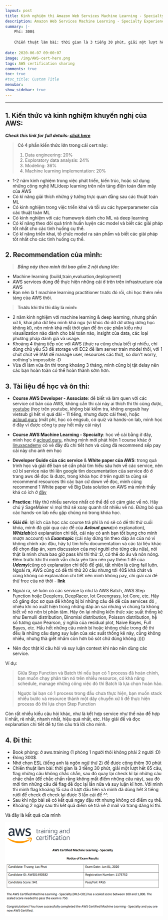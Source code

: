 ```yaml
---
layout: post
title: Kinh nghiệm thi Amazon Web Services Machine Learning - Specialty
description: Amazon Web Services Machine Learning - Specialty Experience
summary: |-
    Phí: 300$

    Chiến thuật làm bài: thời gian là 3 tiếng 30 phút, giải một lượt hết 65 câu, flag những câu không chắc chắn, sau đó quay lại check kĩ lại những câu chắc chắn (để chắc chắn rằng không mất điểm những câu này), sau đó mới tìm những câu để flag để đọc lại lần nữa và suy luận kĩ hơn.

date: 2020-06-07 09:00:07
image: /img/AWS-cert-hero.png
tags: AWS certification sharing
comments: true
toc: true
#toc_title: Custom Title
menubar: 
show_sidebar: true
---
```


---
## 1. Kiến thức và kinh nghiệm khuyến nghị của AWS:

***Check this link for full details: [click here](https://aws.amazon.com/certification/certified-machine-learning-specialty/)***

> **Có 4 phần kiến thức lớn trong cái cert này:**
> 1. Data engineering: 20%
> 2. Exploratory data analysis: 24%
> 3. Modeling: 36%
> 4. Machine learning implementation: 20%

* 1-2 năm kinh nghiệm trong việc phát triển, kiến trúc, hoặc sử dụng những công nghệ ML/deep learning trên nền tảng điện toán đám mây của AWS 
* Có kĩ năng giải thích những ý tưởng trực quan đằng sau các thuật toán ML
* Có kinh nghiệm trong việc triển khai và tối ưu các hyperparameter của các thuật toán ML
* Có kinh nghiệm với các framework dành cho ML và deep learning
* Có kĩ năng theo dõi quá trình huấn luyện các model và biết các giải pháp tốt nhất cho các tình huống cụ thể.
* Có kĩ năng triển khai, tổ chức model ra sản phẩm và biết các giải pháp tốt nhất cho các tình huống cụ thể. 

## 2. Recommendation của mình:

> ***Bằng này theo mình thì bao gồm 2 nội dung lớn:***

* Machine learning (build,train,evaluation,deployment)
* AWS services dùng để thực hiện những cái ở trên trên infrastructure của AWS
* Bạn nên là 1 machine learning practitioner trước đó rồi, chỉ học thêm nền tảng của AWS thôi.

> **Trước khi thi thì đây là mình:**

* 2 năm kinh nghiệm với machine learning & deep learning, nhưng phần xử lí, khai phá dữ liệu mình khá ngu (vì khúc đó dở dở ương ương học không kĩ), nên mình khá mất thời gian để ôn các phần kiểu như visualization nào dành cho bài toán nào, insight của data, các loại phương pháp đánh giá và usage.
* Khoảng 4 tháng tiếp xúc với AWS (thực ra cũng chưa biết gì nhiều, chỉ dùng chủ yếu S3 để storage với EC2 để làm server train model thôi, với 1 chút chút về IAM để manage user, resources các thứ), so don't worry, nothing's impossible :D
* Vừa đi làm vừa ôn thi trong khoảng 3 tháng, mình cũng bị tật delay nên các bạn hoàn toàn có thể hoàn thành sớm hơn.

## 3. Tài liệu để học và ôn thi:

* **Course AWS Developer - Associate**: để biết và làm quen với các service cơ bản của AWS, không cần thi cái này ai thích thì thi cũng được, [youtube](https://www.youtube.com/watch?v=RrKRN9zRBWs) (học trên youtube, không bài kiểm tra, không engsub hay vietsub gì hết vì quá dài - 11 tiếng, nhưng được cái free), hoặc [acloud.guru](https://acloud.guru/learn/aws-certified-developer-associate) (mất phí, học có engsub, có quiz và hands-on lab, mình học ở đây vì được công ty pay hết mấy cái này)


* **Course AWS Machine Learning - Specialty**: học về cái bằng ở đây, mình học ở [acloud.guru](https://acloud.guru/learn/aws-certified-machine-learning-specialty), nhưng mình mới phát hiện 1 course khác ở [linuxacademy](https://linuxacademy.com/course/aws-certified-machine-learning-specialty/) có vẻ đầy đủ chi tiết hơn và cũng đã recommend sếp pay cái này cho anh em học


* **Developer Guide của các service** & **White paper của AWS**: trong quá trình học và giải đề bạn sẽ cần phải tìm hiểu sâu hơn về các service, nên cứ bí service nào thì lên google tìm documentation của service đó ở trang aws để đọc là được, trong khóa học ở trên người ta cũng sẽ recommend resources thì các bạn cứ down về đọc, mình cũng recommend 1 White paper về Big Data solution on AWS mà mình thấy khá có ích ở [đây](https://docs.aws.amazon.com/whitepapers/latest/building-data-lakes/building-data-lake-aws.html)


* **Practice**: Hãy thử nhiều service nhất có thể để có cảm giác về nó. Hãy chú ý SageMaker vì mọi thứ sẽ xoay quanh rất nhiều về nó. Đừng bỏ qua các hands-on lab nếu gặp chúng nó trong khóa học.


* **Giải đề**: lợi ích của học các course trả phí là nó sẽ có đề thi thử cuối khóa, mình đã giải qua các đề của ***Acloud.guru***(có explanation), ***Whizlab***(có explanation chi tiết, cái này có anh bạn tốt bụng cho mình mượn account) và ***Examtopic*** (cái này đừng tin theo đáp án của nó vì không chính xác đâu, hãy tự tìm hiểu documentation và các tài liệu khác để chọn đáp án, xem discussion của mọi người cho từng câu nữa), nói thật là mình chưa bao giờ pass khi thi thử :D, có thể do ẩu và nôn nóng. Đêm trước khi thi mình vẫn chưa yên tâm nên pay thêm 1 đề của ***Udemy***(cũng có explanation chi tiết) để giải, tất nhiên là cũng fail luôn. Ngoài ra, AWS cũng có đề thi thử 20 câu nhưng tới 40$ khá chát và cũng không có explanation chi tiết nên mình không pay, chỉ giải cái đề thử free của nó thôi - **[link](https://d1.awsstatic.com/training-and-certification/docs-ml/AWS-Certified-Machine-Learning-Specialty_Sample-Questions.pdf)**


* Ngoài ra, sẽ luôn có các service lạ như là AWS Batch, AWS Step Function hoặc Deeplens, DeepRacer, Iot Greengrass, Iot Core, etc. Hãy cố gắng đọc sơ qua để không bị bí những câu dễ dễ của services đó , nhiều khi nó xuất hiện trong những đáp án sai nhưng vì chúng ta không biết về nó nên bị phân tâm. Hãy ôn lại những kiến thức xác suất thống kê như Bernulli distribution, Binomial distribution, Poisson distribution, hệ số tương quan Pearson, ý nghĩa của residual plot, Naive Bayes, Full Bayes, etc. Hầu hết những câu mình bí hoặc không chắc trong đề thi đều là những câu dạng suy luận của xác suất thống kê này, cũng không nhiều, nhưng thà giết nhầm còn hơn bỏ sót chứ đúng không :))))

* Nên đọc thật kĩ câu hỏi và suy luận context khi nào nên dùng các service. 

Ví dụ:

> Giữa Step Function và Batch thì nếu bạn có 1 process đã hoàn chỉnh, bạn muốn chạy phân tán nó trên nhiều resource, có khả năng schedule, manage những công việc đó thì Batch là lựa chọn hoàn hảo. 

> Ngược lại bạn có 1 process trong đầu chưa thực hiện, bạn muốn stack nhiều bước và resource thành một dây chuyền xử lí để thực hiện process đó thì lựa chọn Step Function

Còn rất nhiều kiểu câu hỏi khác, như là kết hợp service như thế nào để hợp lí nhất, rẻ nhất, nhanh nhất, hiệu quả nhất, etc. Hãy giải đề và đọc explanation chi tiết để tự tìm câu trả lời cho mình.

## 4. Đi thi:

* Book phòng: ở aws.training (1 phòng 1 người thôi không phải 2 người :D)
* Đóng 300$.
* Nhớ chọn ESL (tiếng anh là ngôn ngữ thứ 2) để được cộng thêm 30 phút
* Chiến thuật làm bài: thời gian là 3 tiếng 30 phút, giải một lượt hết 65 câu, flag những câu không chắc chắn, sau đó quay lại check kĩ lại những câu chắc chắn (để chắc chắn rằng không mất điểm những câu này), sau đó mới tìm những câu để flag để đọc lại lần nữa và suy luận kĩ hơn. Với mình thì mình flag khoảng 15 câu ở lượt đầu tiên và mình đã dùng hết 3 tiếng rưỡi để check đi check lại được 3 lần cái đề ^^.
* Sau khi nộp bài sẽ có kết quả ngay đậu rớt nhưng không có điểm cụ thể.
* Khoảng 2 ngày sau thì kết quả điểm sẽ trả về ở mail và trang đăng kí thi.


Và đây là kết quả của mình

![alt text](/img/aws-score.png)